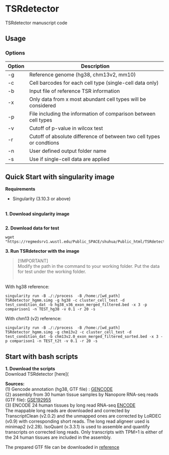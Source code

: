 # TSRdetector
TSRdetector manuscript code


## Usage </br>
### Options </br>
|Option|Description|
| -- | -- |
|-g|Reference genome (hg38, chm13v2, mm10)|
|-c|Cell barcodes for each cell type (single-cell data only)| 
|-b|Input file of reference TSR information|
|-x|Only data from x most abundant cell types will be considered|
|-p|File including the information of comparison between cell types|
|-v|Cutoff of p-value in wilcox test|
|-r|Cutoff of absolute difference of between two cell types or condtions|
|-n|User defined output folder name|
|-s|Use if single-cell data are applied|



## Quick Start with singularity image</br>
**Requirements**</br>
+ Singularity (3.10.3 or above) </br></br>



**1. Download singularity image** </br>
```wget https://regmedsrv1.wustl.edu/Public_SPACE/shuhua/Public_html/TSRdetector/docker/TSRdetector_hgmm.simg
```
**2. Download data for test** </br>
```
wget "https://regmedsrv1.wustl.edu/Public_SPACE/shuhua/Public_html/TSRdetector/testdata.tar.gz"
```
**3. Run TSRdetector with the image** </br>
> [!IMPORTANT]</br>
> Modify the path in the command to your working folder. Put the data for test under the working folder.</br></br>


With hg38 reference:</br>
```
singularity run -B ./:/process  -B /home:/[wd_path] TSRdetector_hgmm.simg -g hg38 -c cluster_cell_test -d test_condition_dat -b hg38_v36_exon_merged_filtered.bed -x 3 -p comparison1 -n TEST_hg38 -v 0.1 -r 20 -s
```
With chm13 (v2) reference:</br>
```
singularity run -B ./:/process  -B /home:/[wd_path] TSRdetector_hgmm.simg -g chm13v2 -c cluster_cell_test -d test_condition_dat -b chm13v2.0_exon_merged_filtered_sorted.bed -x 3 -p comparison1 -n TEST_t2t -v 0.1 -r 20 -s
```

## Start with bash scripts</br>
**1. Download the scripts** </br> 
Download TSRdetector [here]([
](https://regmedsrv1.wustl.edu/Public_SPACE/shuhua/Public_html/Docker_image/TSRdetector/TSRdetector.tar.gz)


**Sources:**<br/>
(1) Gencode annotation (hg38, GTF file) : [GENCODE](https://www.gencodegenes.org/human/releases.html)<br />
(2) assembly from 30 human tissue samples by Nanopore RNA-seq reads (GTF file): [GSE192955]( https://www.ncbi.nlm.nih.gov/geo/query/acc.cgi?acc=GSE192955)<br />
(3) ENCODE 24 human tissues by long read RNA-seq [ENCODE](https://www.encodeproject.org/matrix/?type=Experiment&control_type!=*&status=released&perturbed=false&assay_title=long+read+RNA-seq&biosample_ontology.classification=tissue&biosample_ontology.classification=tissue&assay_title=total+RNA-seq&assay_title=polyA+plus+RNA-seq)</br>
The mappable long reads are downloaded and corrected by TranscriptClean (v2.0.2) and the unmapped ones are corrected by LoRDEC (v0.9) with corresponding short reads. The long read aligneer used is minimap2 (v2.28). IsoQuant (v.3.3.1) is used to assemble and quantify transcripts on corrected long reads. Only transcripts with TPM>1 is either of the 24 human tissues are included in the assembly. <br />

The prepared GTF file can be downloaded in [reference](https://regmedsrv1.wustl.edu/Public_SPACE/shuhua/Public_html/TSRdetector/merged_assembly_wGene_wCageInfo.gtf)<br />

